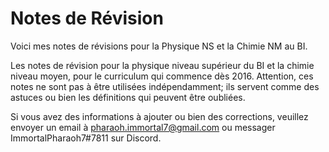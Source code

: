 # Notes de Révision
Voici mes notes de révisions pour la Physique NS et la Chimie NM au BI.

Les notes de révision pour la physique niveau supérieur du BI et la chimie niveau moyen, pour le curriculum qui commence dès 2016. Attention, ces notes ne sont pas à être utilisées indépendamment; ils servent comme des astuces ou bien les définitions qui peuvent être oubliées.

Si vous avez des informations à ajouter ou bien des corrections, veuillez envoyer un email à pharaoh.immortal7@gmail.com ou messager ImmortalPharaoh7\#7811 sur Discord.